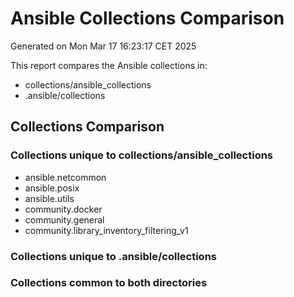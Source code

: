 # Ansible Collections Comparison
Generated on Mon Mar 17 16:23:17 CET 2025

This report compares the Ansible collections in:
- collections/ansible_collections
- .ansible/collections

## Collections Comparison

### Collections unique to collections/ansible_collections

- ansible.netcommon
- ansible.posix
- ansible.utils
- community.docker
- community.general
- community.library_inventory_filtering_v1

### Collections unique to .ansible/collections


### Collections common to both directories


